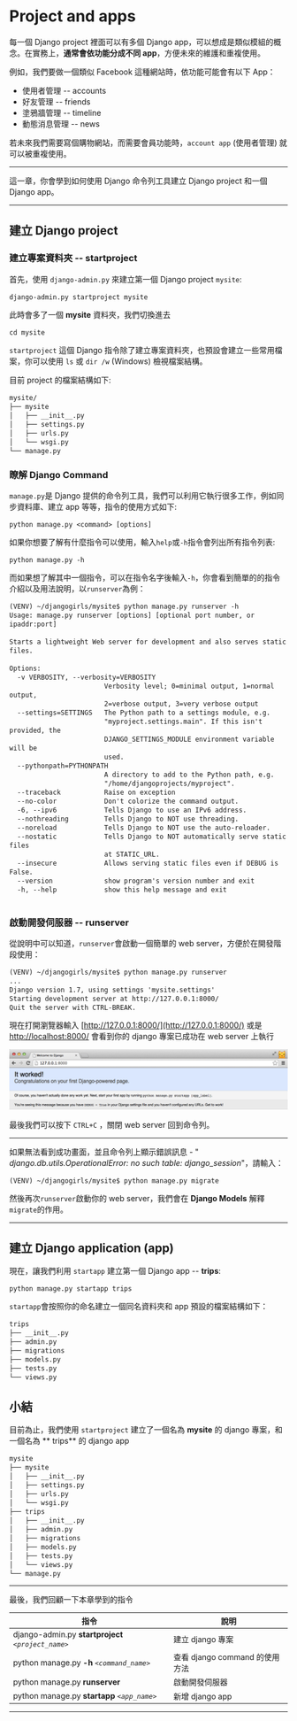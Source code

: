 # Project and apps

每一個 Django project 裡面可以有多個 Django app，可以想成是類似模組的概念。在實務上，**通常會依功能分成不同 app**，方便未來的維護和重複使用。

例如，我們要做一個類似 Facebook 這種網站時，依功能可能會有以下 App：

- 使用者管理 -- accounts
- 好友管理 -- friends
- 塗鴉牆管理 -- timeline
- 動態消息管理 -- news

若未來我們需要寫個購物網站，而需要會員功能時，`account app` (使用者管理) 就可以被重複使用。

---

這一章，你會學到如何使用 Django 命令列工具建立 Django project 和一個 Django app。

---

## 建立 Django project

### 建立專案資料夾 -- startproject
首先，使用 `django-admin.py` 來建立第一個 Django project `mysite`:
```
django-admin.py startproject mysite
```

此時會多了一個 **mysite** 資料夾，我們切換進去
```
cd mysite
```

`startproject` 這個 Django 指令除了建立專案資料夾，也預設會建立一些常用檔案，你可以使用 `ls` 或 `dir /w` (Windows) 檢視檔案結構。

目前 project 的檔案結構如下:

```
mysite/
├── mysite
│   ├── __init__.py
│   ├── settings.py
│   ├── urls.py
│   └── wsgi.py
└── manage.py
```


### 瞭解 Django Command
`manage.py`是 Django 提供的命令列工具，我們可以利用它執行很多工作，例如同步資料庫、建立 app 等等，指令的使用方式如下:
```
python manage.py <command> [options]
```
如果你想要了解有什麼指令可以使用，輸入`help`或`-h`指令會列出所有指令列表:
```
python manage.py -h
```
而如果想了解其中一個指令，可以在指令名字後輸入`-h`，你會看到簡單的的指令介紹以及用法說明，以`runserver`為例：
```
(VENV) ~/djangogirls/mysite$ python manage.py runserver -h
Usage: manage.py runserver [options] [optional port number, or ipaddr:port]

Starts a lightweight Web server for development and also serves static files.

Options:
  -v VERBOSITY, --verbosity=VERBOSITY
                        Verbosity level; 0=minimal output, 1=normal output,
                        2=verbose output, 3=very verbose output
  --settings=SETTINGS   The Python path to a settings module, e.g.
                        "myproject.settings.main". If this isn't provided, the
                        DJANGO_SETTINGS_MODULE environment variable will be
                        used.
  --pythonpath=PYTHONPATH
                        A directory to add to the Python path, e.g.
                        "/home/djangoprojects/myproject".
  --traceback           Raise on exception
  --no-color            Don't colorize the command output.
  -6, --ipv6            Tells Django to use an IPv6 address.
  --nothreading         Tells Django to NOT use threading.
  --noreload            Tells Django to NOT use the auto-reloader.
  --nostatic            Tells Django to NOT automatically serve static files
                        at STATIC_URL.
  --insecure            Allows serving static files even if DEBUG is False.
  --version             show program's version number and exit
  -h, --help            show this help message and exit


```
### 啟動開發伺服器 -- runserver

從說明中可以知道，`runserver`會啟動一個簡單的 web server，方便於在開發階段使用：
```
(VENV) ~/djangogirls/mysite$ python manage.py runserver
...
Django version 1.7, using settings 'mysite.settings'
Starting development server at http://127.0.0.1:8000/
Quit the server with CTRL-BREAK.
```
現在打開瀏覽器輸入 [http://127.0.0.1:8000/](http://127.0.0.1:8000/) 或是 [http://localhost:8000/](http://localhost:8000/) 會看到你的 django 專案已成功在 web server 上執行

![Django startproject success](./../images/django-startproject-success.png)


最後我們可以按下 `CTRL+C` ，關閉 web server 回到命令列。

---

如果無法看到成功畫面，並且命令列上顯示錯誤訊息 - " *django.db.utils.OperationalError: no such table: django_session*"，請輸入：
```
(VENV) ~/djangogirls/mysite$ python manage.py migrate
```
然後再次`runserver`啟動你的 web server，我們會在 **Django Models** 解釋`migrate`的作用。

---

## 建立 Django application (app)

現在，讓我們利用 `startapp` 建立第一個 Django app -- **trips**:
```
python manage.py startapp trips
```
`startapp`會按照你的命名建立一個同名資料夾和 app 預設的檔案結構如下：
```
trips
├── __init__.py
├── admin.py
├── migrations
├── models.py
├── tests.py
└── views.py

```

## 小結

目前為止，我們使用 `startproject` 建立了一個名為 **mysite** 的 django 專案，和一個名為 ** trips**
 的 django app
```
mysite
├── mysite
│   ├── __init__.py
│   ├── settings.py
│   ├── urls.py
│   └── wsgi.py
├── trips
│   ├── __init__.py
│   ├── admin.py
│   ├── migrations
│   ├── models.py
│   ├── tests.py
│   └── views.py
└── manage.py
```

---

最後，我們回顧一下本章學到的指令

| 指令 | 說明 |
| ---|--- |
| django-admin.py **startproject** *`<project_name>`* | 建立 django 專案 |
| python manage.py **-h** *`<command_name>`* | 查看 django command 的使用方法 |
| python manage.py **runserver** | 啟動開發伺服器 |
| python manage.py **startapp** *`<app_name>`*  | 新增 django app |

---

